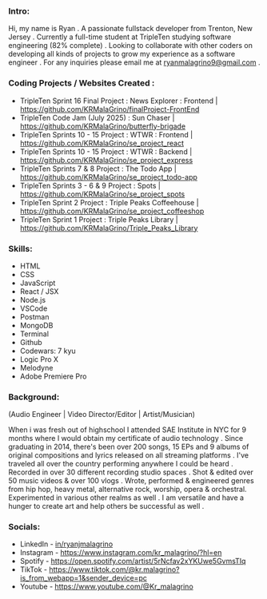 ### Intro:

 Hi, my name is Ryan . A passionate fullstack developer from Trenton, New Jersey . Currently a full-time student at TripleTen studying software engineering (82% complete) . Looking to collaborate with other coders on developing all kinds of projects to grow my experience as a software engineer . For any inquiries please email me at ryanmalagrino9@gmail.com .   
 
### Coding Projects / Websites Created :

 - TripleTen Sprint 16 Final Project : News Explorer : Frontend | https://github.com/KRMalaGrino/finalProject-FrontEnd
 - TripleTen Code Jam (July 2025) : Sun Chaser | https://github.com/KRMalaGrino/butterfly-brigade
 - TripleTen Sprints 10 - 15 Project : WTWR : Frontend | https://github.com/KRMalaGrino/se_project_react
 - TripleTen Sprints 10 - 15 Project : WTWR : Backend | https://github.com/KRMalaGrino/se_project_express 
 - TripleTen Sprints 7 & 8 Project : The Todo App | https://github.com/KRMalaGrino/se_project_todo-app
 - TripleTen Sprints 3 - 6 & 9 Project : Spots | https://github.com/KRMalaGrino/se_project_spots
 - TripleTen Sprint 2 Project : Triple Peaks Coffeehouse | https://github.com/KRMalaGrino/se_project_coffeeshop
 - TripleTen Sprint 1 Project : Triple Peaks Library | https://github.com/KRMalaGrino/Triple_Peaks_Library 

### Skills:

 - HTML
 - CSS
 - JavaScript
 - React / JSX
 - Node.js
 - VSCode
 - Postman
 - MongoDB
 - Terminal
 - Github
 - Codewars: 7 kyu 
 - Logic Pro X
 - Melodyne
 - Adobe Premiere Pro

### Background:
(Audio Engineer | Video Director/Editor | Artist/Musician)

 When i was fresh out of highschool I attended SAE Institute in NYC for 9 months where I would obtain my certificate of audio technology . Since graduating in 2014, there's been over 200 songs, 15 EPs and 9 albums of original compositions and lyrics released on all streaming platforms . I've traveled all over the country performing anywhere I could be heard . Recorded in over 30 different recording studio spaces . Shot & edited over 50 music videos & over 100 vlogs . Wrote, performed & engineered genres from hip hop, heavy metal, alternative rock, worship, opera & orchestral. Experimented in various other realms as well . I am versatile and have a hunger to create art and help others be successful as well .

### Socials:

- LinkedIn - [in/ryanjmalagrino](https://www.linkedin.com/in/ryanjmalagrino/)
- Instagram - https://www.instagram.com/kr_malagrino/?hl=en
- Spotify - https://open.spotify.com/artist/5rNcfav2xYKUwe5GvmsTIq
- TikTok - https://www.tiktok.com/@kr.malagrino?is_from_webapp=1&sender_device=pc
- Youtube - https://www.youtube.com/@Kr_malagrino


